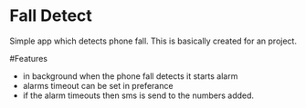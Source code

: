 # Fall Detect
Simple app which detects phone fall.
This is basically created for an project.  

#Features 
- in background when the phone fall detects it starts alarm 
- alarms timeout can be set in preferance
- if the alarm timeouts then sms is send to the numbers added.


